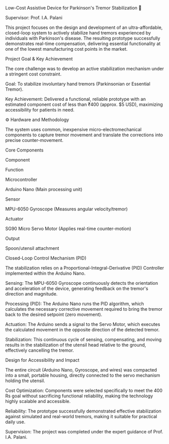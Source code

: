 Low-Cost Assistive Device for Parkinson's Tremor Stabilization 🥄

Supervisor: Prof. I.A. Palani

This project focuses on the design and development of an ultra-affordable, closed-loop system to actively stabilize hand tremors experienced by individuals with Parkinson's disease. The resulting prototype successfully demonstrates real-time compensation, delivering essential functionality at one of the lowest manufacturing cost points in the market.

Project Goal & Key Achievement

The core challenge was to develop an active stabilization mechanism under a stringent cost constraint.

Goal: To stabilize involuntary hand tremors (Parkinsonian or Essential Tremor).

Key Achievement: Delivered a functional, reliable prototype with an estimated component cost of less than ₹400 (approx. $5 USD), maximizing accessibility for patients in need.

⚙️ Hardware and Methodology

The system uses common, inexpensive micro-electromechanical components to capture tremor movement and translate the corrections into precise counter-movement.

Core Components

Component

Function

Microcontroller

Arduino Nano (Main processing unit)

Sensor

MPU-6050 Gyroscope (Measures angular velocity/tremor)

Actuator

SG90 Micro Servo Motor (Applies real-time counter-motion)

Output

Spoon/utensil attachment

Closed-Loop Control Mechanism (PID)

The stabilization relies on a Proportional-Integral-Derivative (PID) Controller implemented within the Arduino Nano.

Sensing: The MPU-6050 Gyroscope continuously detects the orientation and acceleration of the device, generating feedback on the tremor's direction and magnitude.

Processing (PID): The Arduino Nano runs the PID algorithm, which calculates the necessary corrective movement required to bring the tremor back to the desired setpoint (zero movement).

Actuation: The Arduino sends a signal to the Servo Motor, which executes the calculated movement in the opposite direction of the detected tremor.

Stabilization: This continuous cycle of sensing, compensating, and moving results in the stabilization of the utensil head relative to the ground, effectively cancelling the tremor.

Design for Accessibility and Impact

The entire circuit (Arduino Nano, Gyroscope, and wires) was compacted into a small, portable housing, directly connected to the servo mechanism holding the utensil.

Cost Optimization: Components were selected specifically to meet the $400$ Rs goal without sacrificing functional reliability, making the technology highly scalable and accessible.

Reliability: The prototype successfully demonstrated effective stabilization against simulated and real-world tremors, making it suitable for practical daily use.

Supervision: The project was completed under the expert guidance of Prof. I.A. Palani.
